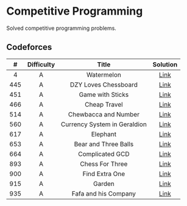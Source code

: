 # Competitive Programming

Solved competitive programming problems.

## Codeforces

| # | Difficulty | Title | Solution |
| :--: | :--: | :--: | :--: |
| 4 | A | Watermelon | [Link](codeforces/4A.py) |
| 445 | A | DZY Loves Chessboard | [Link](codeforces/445A.py) |
| 451 | A | Game with Sticks | [Link](codeforces/451A.py) |
| 466 | A | Cheap Travel | [Link](codeforces/466A.py) |
| 514 | A | Chewbacca and Number | [Link](codeforces/514A.py) |
| 560 | A | Currency System in Geraldion | [Link](codeforces/560A.py) |
| 617 | A | Elephant | [Link](codeforces/617A.py) |
| 653 | A | Bear and Three Balls | [Link](codeforces/653A.py) |
| 664 | A | Complicated GCD | [Link](codeforces/664A.py) |
| 893 | A | Chess For Three | [Link](codeforces/893A.py) |
| 900 | A | Find Extra One | [Link](codeforces/900A.py) |
| 915 | A | Garden | [Link](codeforces/915A.py) |
| 935 | A | Fafa and his Company | [Link](codeforces/935A.py) |